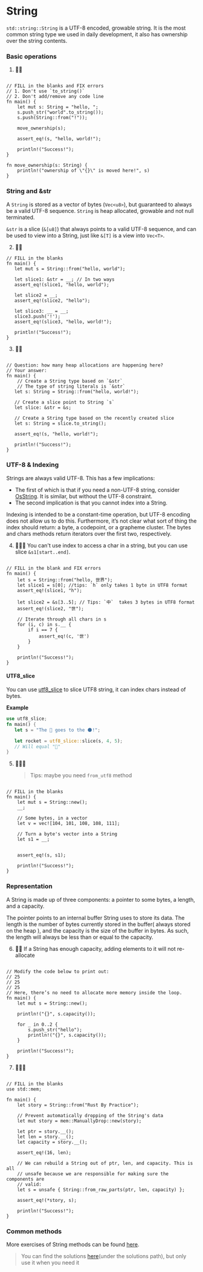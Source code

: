# String

`std::string::String` is a UTF-8 encoded, growable string. It is the most common string type we used in daily development, it also has ownership over the string contents.

### Basic operations

1. 🌟🌟

```rust,editable

// FILL in the blanks and FIX errors
// 1. Don't use `to_string()`
// 2. Don't add/remove any code line
fn main() {
    let mut s: String = "hello, ";
    s.push_str("world".to_string());
    s.push(String::from("!"));

    move_ownership(s);

    assert_eq!(s, "hello, world!");

    println!("Success!");
}

fn move_ownership(s: String) {
    println!("ownership of \"{}\" is moved here!", s)
}
```

### String and &str

A `String` is stored as a vector of bytes (`Vec<u8>`), but guaranteed to always be a valid UTF-8 sequence. `String` is heap allocated, growable and not null terminated.

`&str` is a slice (`&[u8]`) that always points to a valid UTF-8 sequence, and can be used to view into a String, just like `&[T]` is a view into `Vec<T>`.

2. 🌟🌟

```rust,editable
// FILL in the blanks
fn main() {
   let mut s = String::from("hello, world");

   let slice1: &str = __; // In two ways
   assert_eq!(slice1, "hello, world");

   let slice2 = __;
   assert_eq!(slice2, "hello");

   let slice3: __ = __;
   slice3.push('!');
   assert_eq!(slice3, "hello, world!");

   println!("Success!");
}
```

3. 🌟🌟

```rust,editable

// Question: how many heap allocations are happening here?
// Your answer:
fn main() {
    // Create a String type based on `&str`
    // The type of string literals is `&str`
   let s: String = String::from("hello, world!");

   // Create a slice point to String `s`
   let slice: &str = &s;

   // Create a String type based on the recently created slice
   let s: String = slice.to_string();

   assert_eq!(s, "hello, world!");

   println!("Success!");
}
```

### UTF-8 & Indexing

Strings are always valid UTF-8. This has a few implications:

- The first of which is that if you need a non-UTF-8 string, consider [OsString](https://doc.rust-lang.org/stable/std/ffi/struct.OsString.html). It is similar, but without the UTF-8 constraint.
- The second implication is that you cannot index into a String.

Indexing is intended to be a constant-time operation, but UTF-8 encoding does not allow us to do this. Furthermore, it’s not clear what sort of thing the index should return: a byte, a codepoint, or a grapheme cluster. The bytes and chars methods return iterators over the first two, respectively.

4. 🌟🌟🌟 You can't use index to access a char in a string, but you can use slice `&s1[start..end]`.

```rust,editable

// FILL in the blank and FIX errors
fn main() {
    let s = String::from("hello, 世界");
    let slice1 = s[0]; //tips: `h` only takes 1 byte in UTF8 format
    assert_eq!(slice1, "h");

    let slice2 = &s[3..5]; // Tips: `中`  takes 3 bytes in UTF8 format
    assert_eq!(slice2, "世");

    // Iterate through all chars in s
    for (i, c) in s.__ {
        if i == 7 {
            assert_eq!(c, '世')
        }
    }

    println!("Success!");
}
```

#### UTF8_slice

You can use [utf8_slice](https://docs.rs/utf8_slice/1.0.0/utf8_slice/fn.slice.html) to slice UTF8 string, it can index chars instead of bytes.

**Example**

```rust
use utf8_slice;
fn main() {
   let s = "The 🚀 goes to the 🌑!";

   let rocket = utf8_slice::slice(s, 4, 5);
   // Will equal "🚀"
}
```

5. 🌟🌟🌟
   > Tips: maybe you need `from_utf8` method

```rust,editable

// FILL in the blanks
fn main() {
    let mut s = String::new();
    __;

    // Some bytes, in a vector
    let v = vec![104, 101, 108, 108, 111];

    // Turn a byte's vector into a String
    let s1 = __;


    assert_eq!(s, s1);

    println!("Success!");
}
```

### Representation

A String is made up of three components: a pointer to some bytes, a length, and a capacity.

The pointer points to an internal buffer String uses to store its data. The length is the number of bytes currently stored in the buffer( always stored on the heap ), and the capacity is the size of the buffer in bytes. As such, the length will always be less than or equal to the capacity.

6. 🌟🌟 If a String has enough capacity, adding elements to it will not re-allocate

```rust,editable

// Modify the code below to print out:
// 25
// 25
// 25
// Here, there’s no need to allocate more memory inside the loop.
fn main() {
    let mut s = String::new();

    println!("{}", s.capacity());

    for _ in 0..2 {
        s.push_str("hello");
        println!("{}", s.capacity());
    }

    println!("Success!");
}
```

7. 🌟🌟🌟

```rust,editable

// FILL in the blanks
use std::mem;

fn main() {
    let story = String::from("Rust By Practice");

    // Prevent automatically dropping of the String's data
    let mut story = mem::ManuallyDrop::new(story);

    let ptr = story.__();
    let len = story.__();
    let capacity = story.__();

    assert_eq!(16, len);

    // We can rebuild a String out of ptr, len, and capacity. This is all
    // unsafe because we are responsible for making sure the components are
    // valid:
    let s = unsafe { String::from_raw_parts(ptr, len, capacity) };

    assert_eq!(*story, s);

    println!("Success!");
}
```

### Common methods

More exercises of String methods can be found [here](../std/String.md).

> You can find the solutions [here](https://github.com/sunface/rust-by-practice)(under the solutions path), but only use it when you need it
